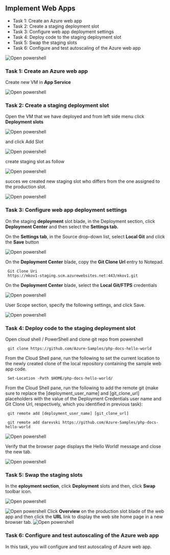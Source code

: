 ## Implement Web Apps

<ul>
     <li> Task 1: Create an Azure web app </li>
     <li> Task 2: Create a staging deployment slot </li>
     <li> Task 3: Configure web app deployment settings </li>
     <li> Task 4: Deploy code to the staging deployment slot </li>
     <li> Task 5: Swap the staging slots </li>
     <li> Task 6: Configure and test autoscaling of the Azure web app </li>
</ul>


![Open powershell ](images/Screenshot_1.png)

 
 ### Task 1: Create an Azure web app 

 Create new VM in **App Service** 

 ![Open powershell ](images/Screenshot_2.png)

 ### Task 2: Create a staging deployment slot

 Open the VM that we have deployed and from left side menu click **Deployment slots**

 ![Open powershell ](images/Screenshot_3.png)


and click Add Slot

 ![Open powershell ](images/Screenshot_4.png)

create staging slot as follow

 ![Open powershell ](images/Screenshot_5.png)

 succes we created new staging slot who differs from the one assigned to the production slot.
 
 ![Open powershell ](images/Screenshot_6.png)


###  Task 3: Configure web app deployment settings 

On the staging **deployment** slot blade, in the Deployment section, click **Deployment Center** and then select the **Settings tab.**

On the **Settings tab**, in the Source drop-down list, select **Local Git** and click the **Save** button

 ![Open powershell ](images/Screenshot_7.png)


On the **Deployment Center** blade, copy the **Git Clone Url** entry to Notepad.


     Git Clone Uri
     https://mkov1-staging.scm.azurewebsites.net:443/mkov1.git



On the **Deployment Center** blade, select the **Local Git/FTPS** credentials

 ![Open powershell ](images/Screenshot_8.png)

 User Scope section, specify the following settings, and click Save.

 ![Open powershell ](images/Screenshot_9.png)


### Task 4: Deploy code to the staging deployment slot

Open cloud shell / PowerShell and clone git repo from powershell


     git clone https://github.com/Azure-Samples/php-docs-hello-world

From the Cloud Shell pane, run the following to set the current location to the newly created clone of the local repository containing the sample web app code.

     Set-Location -Path $HOME/php-docs-hello-world/


From the Cloud Shell pane, run the following to add the remote git (make sure to replace the [deployment_user_name] and [git_clone_url] placeholders with the value of the Deployment Credentials user name and Git Clone Url, respectively, which you identified in previous task):

     git remote add [deployment_user_name] [git_clone_url]

     git remote add darevski https://github.com/Azure-Samples/php-docs-hello-world

 ![Open powershell ](images/Screenshot_11.png)

 Verify that the browser page displays the Hello World! message and close the new tab.

  ![Open powershell ](images/Screenshot_12.png)

  ### Task 5: Swap the staging slots

  In the **eployment section**, click **Deployment** slots and then, click **Swap** toolbar icon.

![Open powershell ](images/Screenshot_13.png)

![Open powershell ](images/Screenshot_14.png)
Click **Overview** on the production slot blade of the web app and then click the **URL** link to display the web site home page in a new browser tab.
![Open powershell ](images/Screenshot_15.png)


### Task 6: Configure and test autoscaling of the Azure web app

In this task, you will configure and test autoscaling of Azure web app.



